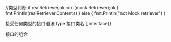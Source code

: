//类型判断
	if realRetriever,ok := r.(mock.Retriever);ok {
		fmt.Println(realRetriever.Contents)
	} else {
		fmt.Println("not Mock retriever")
	}
	
接受任何类型的接口语法
   type 接口类名 []interface{}	
   
接口的组合

  
   
